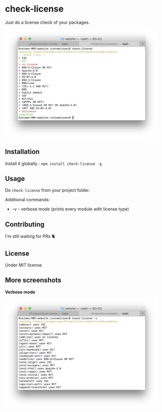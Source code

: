 # check-license

Just do a license check of your packages.

![Standart Output](images/standard_out.png)

## Installation

Install it globally : `npm install check-license -g`

## Usage

Do `check-license` from your project folder.


Additional commands:

* -v    - verbose mode (prints every module with license type)


## Contributing

I'm still waiting for PRs 🐈

## License

Under MIT license.


## More screenshots

**Verbose mode**

![Verbose Output](images/verbose_out.png)
